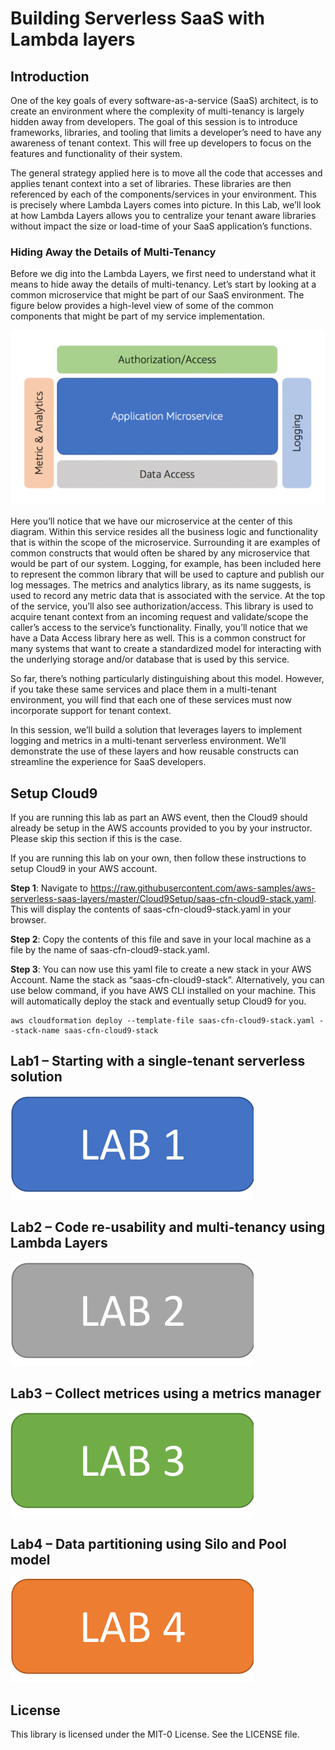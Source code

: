# Building Serverless SaaS with Lambda layers

## Introduction
One of the key goals of every software-as-a-service (SaaS) architect, is to create an environment where the complexity of multi-tenancy is largely hidden away from developers. The goal of this session is to introduce frameworks, libraries, and tooling that limits a developer’s need to have any awareness of tenant context. This will free up developers to focus on the features and functionality of their system. 

The general strategy applied here is to move all the code that accesses and applies tenant context into a set of libraries. These libraries are then referenced by each of the components/services in your environment. This is precisely where Lambda Layers comes into picture. In this Lab, we’ll look at how Lambda Layers allows you to centralize your tenant aware libraries without impact the size or load-time of your SaaS application’s functions.

### Hiding Away the Details of Multi-Tenancy
Before we dig into the Lambda Layers, we first need to understand what it means to hide away the details of multi-tenancy. Let’s start by looking at a common microservice that might be part of our SaaS environment. The figure below provides a high-level view of some of the common components that might be part of my service implementation.

<p align="center"><img src="./Images/Introduction-Architecture.png" alt="Architecture Overview"/></p>

Here you’ll notice that we have our microservice at the center of this diagram. Within this service resides all the business logic and functionality that is within the scope of the microservice. Surrounding it are examples of common constructs that would often be shared by any microservice that would be part of our system. Logging, for example, has been included here to represent the common library that will be used to capture and publish our log messages. The metrics and analytics library, as its name suggests, is used to record any metric data that is associated with the service. At the top of the service, you’ll also see authorization/access. This library is used to acquire tenant context from an incoming request and validate/scope the caller’s access to the service’s functionality. Finally, you’ll notice that we have a Data Access library here as well. This is a common construct for many systems that want to create a standardized model for interacting with the underlying storage and/or database that is used by this service.

So far, there’s nothing particularly distinguishing about this model. However, if you take these same services and place them in a multi-tenant environment, you will find that each one of these services must now incorporate support for tenant context.

In this session, we’ll build a solution that leverages layers to implement logging and metrics in a multi-tenant serverless environment. We’ll demonstrate the use of these layers and how reusable constructs can streamline the experience for SaaS developers.

## Setup Cloud9

If you are running this lab as part an AWS event, then the Cloud9 should already be setup in the AWS accounts provided to you by your instructor. Please skip this section if this is the case. 

If you are running this lab on your own, then follow these instructions to setup Cloud9 in your AWS account.

<b>Step 1</b>: Navigate to https://raw.githubusercontent.com/aws-samples/aws-serverless-saas-layers/master/Cloud9Setup/saas-cfn-cloud9-stack.yaml. This will display the contents of saas-cfn-cloud9-stack.yaml in your browser. 

<b>Step 2</b>: Copy the contents of this file and save in your local machine as a file by the name of saas-cfn-cloud9-stack.yaml.

<b>Step 3</b>: You can now use this yaml file to create a new stack in your AWS Account. Name the stack as “saas-cfn-cloud9-stack”. Alternatively, you can use below command, if you have AWS CLI installed on your machine. This will automatically deploy the stack and eventually setup Cloud9 for you.

```
aws cloudformation deploy --template-file saas-cfn-cloud9-stack.yaml --stack-name saas-cfn-cloud9-stack
```

## Lab1 – Starting with a single-tenant serverless solution

[![Lab1](Images/lab1.png)](https://github.com/aws-samples/aws-serverless-saas-layers/blob/master/Lab1/README.md "Lab 1")

## Lab2 – Code re-usability and multi-tenancy using Lambda Layers 

[![Lab2](Images/lab2.png)](https://github.com/aws-samples/aws-serverless-saas-layers/blob/master/Lab2/README.md "Lab 2")

## Lab3 – Collect metrices using a metrics manager

[![Lab3](Images/lab3.png)](https://github.com/aws-samples/aws-serverless-saas-layers/blob/master/Lab3/README.md "Lab 3")

## Lab4 – Data partitioning using Silo and Pool model

[![Lab4](Images/lab4.png)](https://github.com/aws-samples/aws-serverless-saas-layers/blob/master/Lab4/README.md "Lab 4")

## License

This library is licensed under the MIT-0 License. See the LICENSE file.